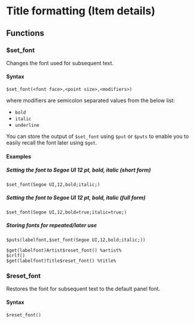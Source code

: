 # Title formatting (Item details)

## Functions

### \$set_font

Changes the font used for subsequent text.

#### Syntax

```
$set_font(<font face>,<point size>,<modifiers>)
```

where modifiers are semicolon separated values from the below list:

- `bold`
- `italic`
- `underline`

You can store the output of `$set_font` using `$put` or `$puts` to enable you to
easily recall the font later using `$get`.

#### Examples

##### Setting the font to Segoe UI 12 pt, bold, italic (short form)

```
$set_font(Segoe UI,12,bold;italic;)
```

##### Setting the font to Segoe UI 12 pt, bold, italic (full form)

```
$set_font(Segoe UI,12,bold=true;italic=true;)
```

##### Storing fonts for repeated/later use

```
$puts(labelfont,$set_font(Segoe UI,12,bold;italic;))

$get(labelfont)Artist$reset_font() %artist%
$crlf()
$get(labelfont)Title$reset_font() %title%
```

### \$reset_font

Restores the font for subsequent text to the default panel font.

#### Syntax

```
$reset_font()
```
